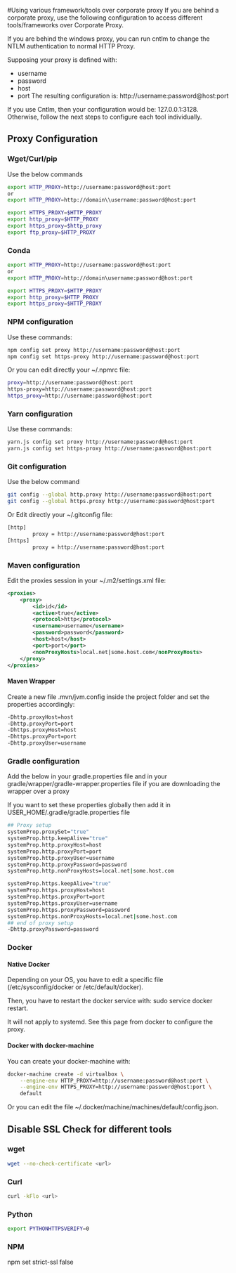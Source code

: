 #Using various framework/tools over corporate proxy
If you are behind a corporate proxy,  use the following configuration to access different tools/frameworks over Corporate Proxy.

If you are behind the windows proxy, you can run cntlm to change the  NTLM authentication to normal HTTP Proxy. 

Supposing your proxy is defined with:

* username
* password
* host
* port
The resulting configuration is: http://username:password@host:port

If you use Cntlm, then your configuration would be: 127.0.0.1:3128. Otherwise, follow the next steps to configure each tool individually.

## Proxy Configuration

### Wget/Curl/pip
Use the below commands
```bash
export HTTP_PROXY=http://username:password@host:port
or
export HTTP_PROXY=http://domain\\username:password@host:port

export HTTPS_PROXY=$HTTP_PROXY
export http_proxy=$HTTP_PROXY
export https_proxy=$http_proxy
export ftp_proxy=$HTTP_PROXY
```
### Conda
```bash
export HTTP_PROXY=http://username:password@host:port
or
export HTTP_PROXY=http://domain\username:password@host:port

export HTTPS_PROXY=$HTTP_PROXY
export http_proxy=$HTTP_PROXY
export https_proxy=$HTTP_PROXY
```
### NPM configuration
 Use these commands:
```bash
npm config set proxy http://username:password@host:port
npm config set https-proxy http://username:password@host:port
```
Or you can edit directly your ~/.npmrc file:
```bash
proxy=http://username:password@host:port
https-proxy=http://username:password@host:port
https_proxy=http://username:password@host:port
```
### Yarn configuration
Use these commands:
```bash
yarn.js config set proxy http://username:password@host:port
yarn.js config set https-proxy http://username:password@host:port
```
### Git configuration
Use the below command
```bash
git config --global http.proxy http://username:password@host:port
git config --global https.proxy http://username:password@host:port
```
Or Edit directly your ~/.gitconfig file:
```bash
[http]
        proxy = http://username:password@host:port
[https]
        proxy = http://username:password@host:port
```
### Maven configuration
Edit the proxies session in your ~/.m2/settings.xml file:
```xml
<proxies>
    <proxy>
        <id>id</id>
        <active>true</active>
        <protocol>http</protocol>
        <username>username</username>
        <password>password</password>
        <host>host</host>
        <port>port</port>
        <nonProxyHosts>local.net|some.host.com</nonProxyHosts>
    </proxy>
</proxies>
```
#### Maven Wrapper
Create a new file .mvn/jvm.config inside the project folder and set the properties accordingly:
```bash
-Dhttp.proxyHost=host 
-Dhttp.proxyPort=port 
-Dhttps.proxyHost=host 
-Dhttps.proxyPort=port 
-Dhttp.proxyUser=username 
```
### Gradle configuration
Add the below in your gradle.properties file and in your gradle/wrapper/gradle-wrapper.properties file if you are downloading the wrapper over a proxy

If you want to set these properties globally then add it in USER_HOME/.gradle/gradle.properties file
```bash
## Proxy setup
systemProp.proxySet="true"
systemProp.http.keepAlive="true"
systemProp.http.proxyHost=host
systemProp.http.proxyPort=port
systemProp.http.proxyUser=username
systemProp.http.proxyPassword=password
systemProp.http.nonProxyHosts=local.net|some.host.com

systemProp.https.keepAlive="true"
systemProp.https.proxyHost=host
systemProp.https.proxyPort=port
systemProp.https.proxyUser=username
systemProp.https.proxyPassword=password
systemProp.https.nonProxyHosts=local.net|some.host.com
## end of proxy setup
-Dhttp.proxyPassword=password
```
### Docker
#### Native Docker
Depending on your OS, you have to edit a specific file (/etc/sysconfig/docker or /etc/default/docker).

Then, you have to restart the docker service with: sudo service docker restart.

It will not apply to systemd. See this page from docker to configure the proxy.

#### Docker with docker-machine
You can create your docker-machine with:
```bash
docker-machine create -d virtualbox \
    --engine-env HTTP_PROXY=http://username:password@host:port \
    --engine-env HTTPS_PROXY=http://username:password@host:port \
    default
 ```
Or you can edit the file ~/.docker/machine/machines/default/config.json.
## Disable SSL Check for different tools
### wget
```bash
wget --no-check-certificate <url>
```
### Curl
```bash
curl -kFlo <url>
```
### Python
```bash
export PYTHONHTTPSVERIFY=0
```
### NPM
npm set strict-ssl false
